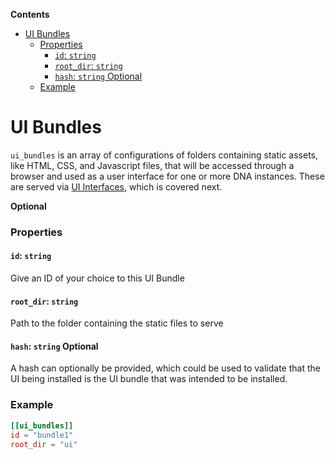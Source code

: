<!-- START doctoc generated TOC please keep comment here to allow auto update -->
<!-- DON'T EDIT THIS SECTION, INSTEAD RE-RUN doctoc TO UPDATE -->
**Contents**

- [UI Bundles](#ui-bundles)
    - [Properties](#properties)
      - [`id`: `string`](#id-string)
      - [`root_dir`: `string`](#root_dir-string)
      - [`hash`: `string` Optional](#hash-string-optional)
    - [Example](#example)

<!-- END doctoc generated TOC please keep comment here to allow auto update -->

# UI Bundles

`ui_bundles` is an array of configurations of folders containing static assets, like HTML, CSS, and Javascript files, that will be accessed through a browser and used as a user interface for one or more DNA instances. These are served via [UI Interfaces](./conductor_ui_interfaces.md), which is covered next.

**Optional**

### Properties

#### `id`: `string`
Give an ID of your choice to this UI Bundle

#### `root_dir`: `string`
Path to the folder containing the static files to serve

#### `hash`: `string` Optional
A hash can optionally be provided, which could be used to validate that the UI being installed is the UI bundle that was intended to be installed.

### Example
```toml
[[ui_bundles]]
id = "bundle1"
root_dir = "ui"
```
